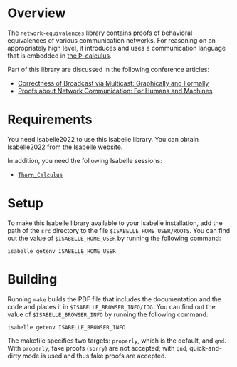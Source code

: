 Overview
========

The `network-equivalences` library contains proofs of behavioral
equivalences of various communication networks. For reasoning on an
appropriately high level, it introduces and uses a communication
language that is embedded in [the Þ-calculus][thorn-calculus].

Part of this library are discussed in the following conference articles:
  * [Correctness of Broadcast via Multicast: Graphically and
    Formally](https://arxiv.org/abs/2209.09472)
  * [Proofs about Network Communication: For Humans and
    Machines](https://arxiv.org/abs/2308.10652)

[thorn-calculus]:
    https://github.com/input-output-hk/thorn-calculus
    "Þ-calculus"


Requirements
============

You need Isabelle2022 to use this Isabelle library. You can obtain
Isabelle2022 from the [Isabelle website][isabelle].

[isabelle]:
    https://isabelle.in.tum.de/
    "Isabelle"

In addition, you need the following Isabelle sessions:

  * [`Thorn_Calculus`](https://github.com/input-output-hk/thorn-calculus)


Setup
=====

To make this Isabelle library available to your Isabelle installation,
add the path of the `src` directory to the file
`$ISABELLE_HOME_USER/ROOTS`. You can find out the value of
`$ISABELLE_HOME_USER` by running the following command:

    isabelle getenv ISABELLE_HOME_USER


Building
========

Running `make` builds the PDF file that includes the documentation and
the code and places it in `$ISABELLE_BROWSER_INFO/IOG`. You can find out
the value of `$ISABELLE_BROWSER_INFO` by running the following command:

    isabelle getenv ISABELLE_BROWSER_INFO

The makefile specifies two targets: `properly`, which is the default,
and `qnd`. With `properly`, fake proofs (`sorry`) are not accepted; with
`qnd`, quick-and-dirty mode is used and thus fake proofs are accepted.
